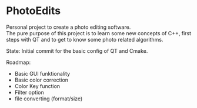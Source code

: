 # PhotoEdits
Personal project to create a photo editing software.  
The pure purpose of this project is to learn some new concepts of C++, first steps with QT and to get to know some photo related algorithms.  

State: Initial commit for the basic config of QT and Cmake.  

Roadmap:    
- Basic GUI funktionality
- Basic color correction  
- Color Key function
- Filter option  
- file converting (format/size)
  
